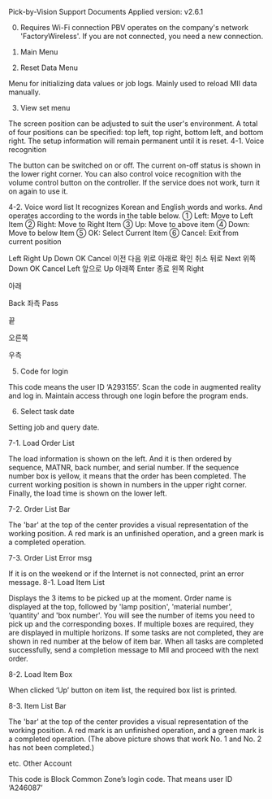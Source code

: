 Pick-by-Vision Support Documents
Applied version: v2.6.1

0. Requires Wi-Fi connection 
PBV operates on the company's network 'FactoryWireless'. If you are not connected, you need a new connection.

1. Main Menu 


2. Reset Data Menu

Menu for initializing data values or job logs. Mainly used to reload MII data manually.

3. View set menu
 
The screen position can be adjusted to suit the user's environment. A total of four positions can be specified: top left, top right, bottom left, and bottom right. The setup information will remain permanent until it is reset.
4-1. Voice recognition

The button can be switched on or off. The current on-off status is shown in the lower right corner. You can also control voice recognition with the volume control button on the controller. If the service does not work, turn it on again to use it.

4-2. Voice word list
It recognizes Korean and English words and works. And operates according to the words in the table below.
① Left: Move to Left Item
② Right: Move to Right Item
③ Up: Move to above item
④ Down: Move to below Item
⑤ OK: Select Current Item
⑥ Cancel: Exit from current position

Left
Right
Up
Down
OK
Cancel
이전
다음
위로
아래로
확인
취소
뒤로
Next
위쪽
Down
OK
Cancel
Left
앞으로
Up
아래쪽
Enter
종료
왼쪽
Right

아래

Back
좌측
Pass



끝

오른쪽





우측






5. Code for login

This code means the user ID ‘A293155’. Scan the code in augmented reality and log in. Maintain access through one login before the program ends. 







6. Select task date

Setting job and query date.

7-1. Load Order List

The load information is shown on the left. And it is then ordered by sequence, MATNR, back number, and serial number. If the sequence number box is yellow, it means that the order has been completed.
The current working position is shown in numbers in the upper right corner. Finally, the load time is shown on the lower left.

7-2. Order List Bar

The 'bar' at the top of the center provides a visual representation of the working position. A red mark is an unfinished operation, and a green mark is a completed operation.

7-3. Order List Error msg

If it is on the weekend or if the Internet is not connected, print an error message.
8-1. Load Item List

Displays the 3 items to be picked up at the moment. Order name is displayed at the top, followed by 'lamp position', 'material number', ‘quantity' and 'box number'. 
You will see the number of items you need to pick up and the corresponding boxes. If multiple boxes are required, they are displayed in multiple horizons. If some tasks are not completed, they are shown in red number at the below of item bar. When all tasks are completed successfully, send a completion message to MII and proceed with the next order.

8-2. Load Item Box

When clicked ‘Up’ button on item list, the required box list is printed.

8-3. Item List Bar

The 'bar' at the top of the center provides a visual representation of the working position. A red mark is an unfinished operation, and a green mark is a completed operation.
(The above picture shows that work No. 1 and No. 2 has not been completed.)

etc. Other Account

This code is Block Common Zone’s login code. That means user ID ‘A246087’
